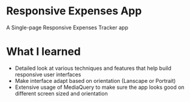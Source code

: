 # Responsive Expenses App

A Single-page Responsive Expenses Tracker app

# What I learned

- Detailed look at various techniques and features that help build responsive user interfaces
- Make interface adapt based on orientation (Lanscape or Portrait)
- Extensive usage of MediaQuery to make sure the app looks good on different screen sized and orientation